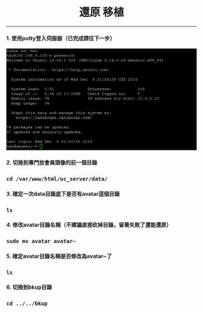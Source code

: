 # **<center>還原 移植</center>**

---

#### 1. 使用putty登入伺服器（已完成請往下一步）
![](../img/inst_part1/part1_4.png)

#### 2. 切換到專門放會員頭像的前一個目錄
### ```cd /var/www/html/uc_server/data/```

#### 3. 確定一次data目錄底下是否有avatar這個目錄
### ```ls```

#### 4. 修改avatar目錄名稱（不建議直接砍掉目錄，留著失敗了還能還原）
### ```sudo mv avatar avatar~```

#### 5. 確定avatar目錄名稱是否修改為avatar~了
### ```ls```

#### 6. 切換到bkup目錄
### ```cd ../../bkup```